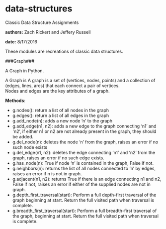# data-structures

Classic Data Structure Assignments

__authors:__ Zach Rickert and Jeffery Russell

__date:__ 8/17/2016

These modules are recreations of classic data structures.


###Graph###

A Graph in Python.

A Graph is A graph is a set of (vertices, nodes, points) and a 
collection of (edges, lines, arcs) that each connect a pair of vertices.  
Nodes and edges are the key attributes of a graph.

__Methods__:
* g.nodes(): return a list of all nodes in the graph
* g.edges(): return a list of all edges in the graph
* g.add_node(n): adds a new node ‘n’ to the graph
* g.add_edge(n1, n2): adds a new edge to the graph connecting ‘n1’ and 
    'n2’, if either n1 or n2 are not already present in the graph, they 
    should be added.
* g.del_node(n): deletes the node ‘n’ from the graph, raises an error if 
    no such node exists
* g.del_edge(n1, n2): deletes the edge connecting ‘n1’ and ‘n2’ from the 
    graph, raises an error if no such edge exists.
* g.has_node(n): True if node ‘n’ is contained in the graph, False if not.
* g.neighbors(n): returns the list of all nodes connected to ‘n’ by edges, 
    raises an error if n is not in graph.
* g.adjacent(n1, n2): returns True if there is an edge connecting n1 and 
    n2, False if not, raises an error if either of the supplied nodes are 
    not in graph.
* g.depth_first_traversal(start): Perform a full depth-first traversal of 
    the graph beginning at start. Return the full visited path when 
    traversal is complete.
* g.breadth_first_traversal(start): Perform a full breadth-first traversal 
    of the graph, beginning at start. Return the full visited path when 
    traversal is complete.